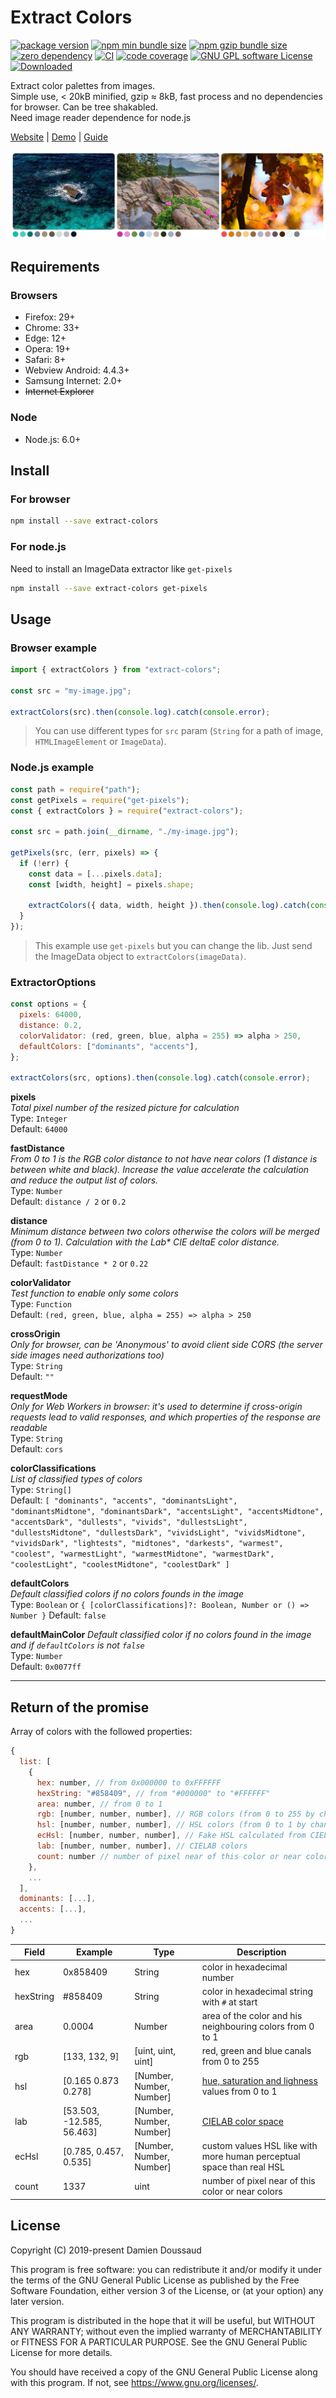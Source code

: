 # Extract Colors

[![package version](https://badge.fury.io/js/extract-colors.svg)](https://www.npmjs.com/package/extract-colors)
[![npm min bundle size](https://img.shields.io/bundlephobia/min/extract-colors?style=flat&color=brightgreen)](https://bundlephobia.com/result?p=extract-colors)
[![npm gzip bundle size](https://img.shields.io/bundlephobia/minzip/extract-colors?style=flat&color=brightgreen)](https://bundlephobia.com/result?p=extract-colors)
[![zero dependency](https://img.shields.io/badge/dependency-zero-brightgreen)](https://www.npmjs.com/package/extract-colors?activeTab=dependencies)
[![CI](https://github.com/Namide/extract-colors/workflows/CI/badge.svg)](https://github.com/Namide/extract-colors/actions)
[![code coverage](https://codecov.io/gh/Namide/extract-colors/branch/master/graph/badge.svg?token=80PUQ24PW5)](https://codecov.io/gh/Namide/extract-colors)
[![GNU GPL software License](https://img.shields.io/badge/license-GNU_GPL-brightgreen.svg)](#license)
[![Downloaded](https://img.shields.io/npm/dt/extract-colors)](https://www.npmjs.com/package/extract-colors)

Extract color palettes from images.  
Simple use, < 20kB minified, gzip ≈ 8kB, fast process and no dependencies for browser.
Can be tree shakabled.  
Need image reader dependence for node.js

[Website](https://extract-colors.namide.com/) | [Demo](https://extract-colors.namide.com/demo) | [Guide](https://extract-colors.namide.com/guide)

![3 examples of colors extraction](./doc/colors-2.jpg)

## Requirements

### Browsers

- Firefox: 29+
- Chrome: 33+
- Edge: 12+
- Opera: 19+
- Safari: 8+
- Webview Android: 4.4.3+
- Samsung Internet: 2.0+
- ~~Internet Explorer~~

### Node

- Node.js: 6.0+

## Install

### For browser

```bash
npm install --save extract-colors
```

### For node.js

Need to install an ImageData extractor like `get-pixels`

```bash
npm install --save extract-colors get-pixels
```

## Usage

### Browser example

```js
import { extractColors } from "extract-colors";

const src = "my-image.jpg";

extractColors(src).then(console.log).catch(console.error);
```

> You can use different types for `src` param (`String` for a path of image, `HTMLImageElement` or `ImageData`).

### Node.js example

```js
const path = require("path");
const getPixels = require("get-pixels");
const { extractColors } = require("extract-colors");

const src = path.join(__dirname, "./my-image.jpg");

getPixels(src, (err, pixels) => {
  if (!err) {
    const data = [...pixels.data];
    const [width, height] = pixels.shape;

    extractColors({ data, width, height }).then(console.log).catch(console.log);
  }
});
```

> This example use `get-pixels` but you can change the lib.
> Just send the ImageData object to `extractColors(imageData)`.

### ExtractorOptions

```js
const options = {
  pixels: 64000,
  distance: 0.2,
  colorValidator: (red, green, blue, alpha = 255) => alpha > 250,
  defaultColors: ["dominants", "accents"],
};

extractColors(src, options).then(console.log).catch(console.error);
```

**pixels**  
_Total pixel number of the resized picture for calculation_  
Type: `Integer`  
Default: `64000`

**fastDistance**  
_From 0 to 1 is the RGB color distance to not have near colors (1 distance is between white and black). Increase the value accelerate the calculation and reduce the output list of colors._  
Type: `Number`  
Default: `distance / 2` or `0.2`

**distance**  
_Minimum distance between two colors otherwise the colors will be merged (from 0 to 1). Calculation with the L*a*b\* CIE deltaE color distance._  
Type: `Number`  
Default: `fastDistance * 2` or `0.22`

**colorValidator**  
_Test function to enable only some colors_  
Type: `Function`  
Default: `(red, green, blue, alpha = 255) => alpha > 250`

**crossOrigin**  
_Only for browser, can be 'Anonymous' to avoid client side CORS_
_(the server side images need authorizations too)_  
Type: `String`  
Default: `""`

**requestMode**  
_Only for Web Workers in browser: it's used to determine if cross-origin requests lead to valid responses, and which properties of the response are readable_  
Type: `String`  
Default: `cors`

**colorClassifications**  
_List of classified types of colors_  
Type: `String[]`  
Default: `[ "dominants", "accents", "dominantsLight", "dominantsMidtone", "dominantsDark", "accentsLight", "accentsMidtone", "accentsDark", "dullests", "vivids", "dullestsLight", "dullestsMidtone", "dullestsDark", "vividsLight", "vividsMidtone", "vividsDark", "lightests", "midtones", "darkests", "warmest", "coolest", "warmestLight", "warmestMidtone", "warmestDark", "coolestLight", "coolestMidtone", "coolestDark" ]`

**defaultColors**  
_Default classified colors if no colors founds in the image_  
Type: `Boolean` or `{ [colorClassifications]?: Boolean, Number or () => Number }`
Default: `false`

**defaultMainColor**
_Default classified color if no colors found in the image and if `defaultColors` is not `false`_  
Type: `Number`  
Default: `0x0077ff`

---

## Return of the promise

Array of colors with the followed properties:

```js
{
  list: [
    {
      hex: number,​​ // from 0x000000 to 0xFFFFFF
      hexString: "#858409", // from "#000000" to "#FFFFFF"
      area: number, // from 0 to 1
      rgb: [number, number, number], // RGB colors (from 0 to 255 by chanel)
      hsl: [number, number, number], // HSL colors (from 0 to 1 by chanel)
      ecHsl: [number, number, number], // Fake HSL calculated from CIELAB colors (from 0 to 1 by chanel)
      lab: [number, number, number], // CIELAB colors
      count: number // number of pixel near of this color or near colors (determined with distance and fastDistance)
    },
    ...
  ],
  dominants: [...],
  accents: [...],
  ...
}
```

| Field     | Example                   | Type                     | Description                                                                                  |
| --------- | ------------------------- | ------------------------ | -------------------------------------------------------------------------------------------- |
| hex       | 0x858409                  | String                   | color in hexadecimal number                                                                  |
| hexString | #858409                   | String                   | color in hexadecimal string with `#` at start                                                |
| area      | 0.0004                    | Number                   | area of the color and his neighbouring colors from 0 to 1                                    |
| rgb       | [133, 132, 9]             | [uint, uint, uint]       | red, green and blue canals from 0 to 255                                                     |
| hsl       | [0.165 0.873 0.278]       | [Number, Number, Number] | [hue, saturation and lighness](https://en.wikipedia.org/wiki/HSL_and_HSV) values from 0 to 1 |
| lab       | [53.503, -12.585, 56.463] | [Number, Number, Number] | [CIELAB color space](https://en.wikipedia.org/wiki/CIELAB_color_space)                       |
| ecHsl     | [0.785, 0.457, 0.535]     | [Number, Number, Number] | custom values HSL like with more human perceptual space than real HSL                        |
| count     | 1337                      | uint                     | number of pixel near of this color or near colors                                            |

## License

Copyright (C) 2019-present Damien Doussaud

This program is free software: you can redistribute it and/or modify
it under the terms of the GNU General Public License as published by
the Free Software Foundation, either version 3 of the License, or
(at your option) any later version.

This program is distributed in the hope that it will be useful,
but WITHOUT ANY WARRANTY; without even the implied warranty of
MERCHANTABILITY or FITNESS FOR A PARTICULAR PURPOSE. See the
GNU General Public License for more details.

You should have received a copy of the GNU General Public License
along with this program. If not, see <https://www.gnu.org/licenses/>.
